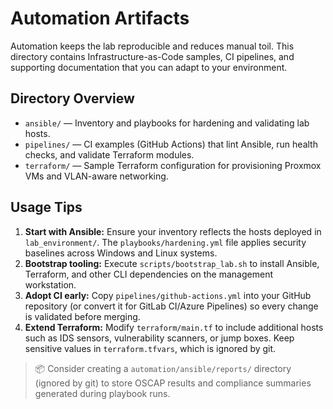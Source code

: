# Automation Artifacts

Automation keeps the lab reproducible and reduces manual toil. This directory contains Infrastructure-as-Code samples, CI
pipelines, and supporting documentation that you can adapt to your environment.

## Directory Overview

- `ansible/` — Inventory and playbooks for hardening and validating lab hosts.
- `pipelines/` — CI examples (GitHub Actions) that lint Ansible, run health checks, and validate Terraform modules.
- `terraform/` — Sample Terraform configuration for provisioning Proxmox VMs and VLAN-aware networking.

## Usage Tips

1. **Start with Ansible:** Ensure your inventory reflects the hosts deployed in `lab_environment/`. The
   `playbooks/hardening.yml` file applies security baselines across Windows and Linux systems.
2. **Bootstrap tooling:** Execute `scripts/bootstrap_lab.sh` to install Ansible, Terraform, and other CLI dependencies on the
   management workstation.
3. **Adopt CI early:** Copy `pipelines/github-actions.yml` into your GitHub repository (or convert it for GitLab CI/Azure
   Pipelines) so every change is validated before merging.
4. **Extend Terraform:** Modify `terraform/main.tf` to include additional hosts such as IDS sensors, vulnerability scanners, or
   jump boxes. Keep sensitive values in `terraform.tfvars`, which is ignored by git.

> 📦 Consider creating a `automation/ansible/reports/` directory (ignored by git) to store OSCAP results and compliance summaries
> generated during playbook runs.
